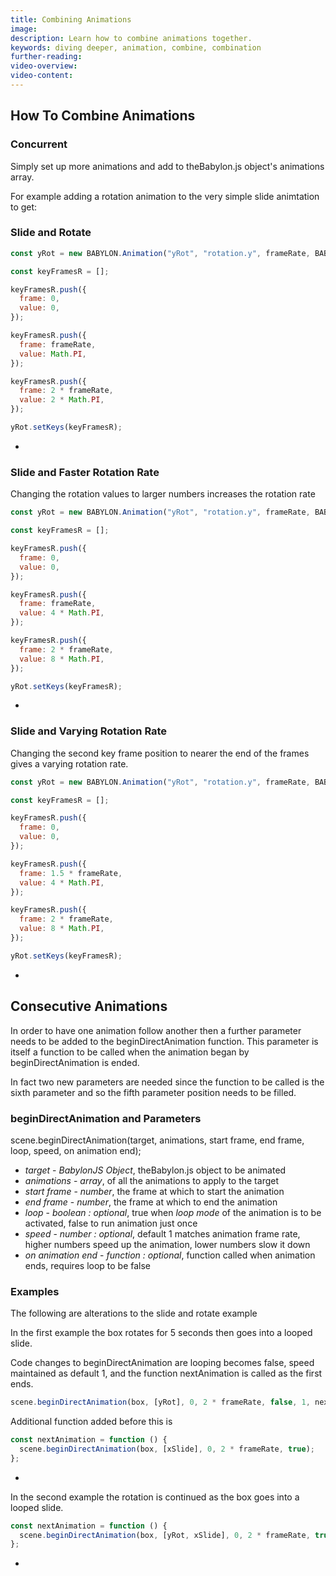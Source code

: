 ```yaml
---
title: Combining Animations
image:
description: Learn how to combine animations together.
keywords: diving deeper, animation, combine, combination
further-reading:
video-overview:
video-content:
---
```


## How To Combine Animations

### Concurrent

Simply set up more animations and add to theBabylon.js object's animations array.

For example adding a rotation animation to the very simple slide animtation to get:

<Playground id="#9WUJN#11" title="Simple Slide Animation" description="The simple slide animation example." image="/img/playgroundsAndNMEs/divingDeeperAnimationDesign1.jpg"/>

### Slide and Rotate

```javascript
const yRot = new BABYLON.Animation("yRot", "rotation.y", frameRate, BABYLON.Animation.ANIMATIONTYPE_FLOAT, BABYLON.Animation.ANIMATIONLOOPMODE_CYCLE);

const keyFramesR = [];

keyFramesR.push({
  frame: 0,
  value: 0,
});

keyFramesR.push({
  frame: frameRate,
  value: Math.PI,
});

keyFramesR.push({
  frame: 2 * frameRate,
  value: 2 * Math.PI,
});

yRot.setKeys(keyFramesR);
```

- <Playground id="#9WUJN#12" title="Slide and Rotate Animation" description="The simple slide animation with rotation introduced." image="/img/playgroundsAndNMEs/divingDeeperCombineAnimations1.jpg" isMain={true} category="Animation"/>

### Slide and Faster Rotation Rate

Changing the rotation values to larger numbers increases the rotation rate

```javascript
const yRot = new BABYLON.Animation("yRot", "rotation.y", frameRate, BABYLON.Animation.ANIMATIONTYPE_FLOAT, BABYLON.Animation.ANIMATIONLOOPMODE_CYCLE);

const keyFramesR = [];

keyFramesR.push({
  frame: 0,
  value: 0,
});

keyFramesR.push({
  frame: frameRate,
  value: 4 * Math.PI,
});

keyFramesR.push({
  frame: 2 * frameRate,
  value: 8 * Math.PI,
});

yRot.setKeys(keyFramesR);
```

- <Playground id="#9WUJN#13" title="Slide with Faster Rotation" description="The simple slide animation with faster rotation." image="/img/playgroundsAndNMEs/divingDeeperCombineAnimations1.jpg"/>

### Slide and Varying Rotation Rate

Changing the second key frame position to nearer the end of the frames gives a varying rotation rate.

```javascript
const yRot = new BABYLON.Animation("yRot", "rotation.y", frameRate, BABYLON.Animation.ANIMATIONTYPE_FLOAT, BABYLON.Animation.ANIMATIONLOOPMODE_CYCLE);

const keyFramesR = [];

keyFramesR.push({
  frame: 0,
  value: 0,
});

keyFramesR.push({
  frame: 1.5 * frameRate,
  value: 4 * Math.PI,
});

keyFramesR.push({
  frame: 2 * frameRate,
  value: 8 * Math.PI,
});

yRot.setKeys(keyFramesR);
```

- <Playground id="#9WUJN#14" title="Slide with Varying Rotation Rate" description="The simple slide animation with varying rotation rates." image="/img/playgroundsAndNMEs/divingDeeperCombineAnimations1.jpg"/>

## Consecutive Animations

In order to have one animation follow another then a further parameter needs to be added to the beginDirectAnimation function. This parameter is
itself a function to be called when the animation began by beginDirectAnimation is ended.

In fact two new parameters are needed since the function to be called is the sixth parameter and so the fifth parameter position needs to be filled.

### beginDirectAnimation and Parameters

scene.beginDirectAnimation(target, animations, start frame, end frame, loop, speed, on animation end);

- _target_ - _BabylonJS Object_, theBabylon.js object to be animated
- _animations_ - _array_, of all the animations to apply to the target
- _start frame_ - _number_, the frame at which to start the animation
- _end frame_ - _number_, the frame at which to end the animation
- _loop_ - _boolean : optional_, true when _loop mode_ of the animation is to be activated, false to run animation just once
- _speed_ - _number : optional_, default 1 matches animation frame rate, higher numbers speed up the animation, lower numbers slow it down
- _on animation end_ - _function : optional_, function called when animation ends, requires loop to be false

### Examples

The following are alterations to the slide and rotate example

In the first example the box rotates for 5 seconds then goes into a looped slide.

Code changes to beginDirectAnimation are looping becomes false, speed maintained as default 1, and the function nextAnimation is called as the first ends.

```javascript
scene.beginDirectAnimation(box, [yRot], 0, 2 * frameRate, false, 1, nextAnimation);
```

Additional function added before this is

```javascript
const nextAnimation = function () {
  scene.beginDirectAnimation(box, [xSlide], 0, 2 * frameRate, true);
};
```

- <Playground id="#9WUJN#15" title="Rotate Then Slide" description="The simple slide animation with rotation happening first, then sliding." image="/img/playgroundsAndNMEs/divingDeeperCombineAnimations2.jpg"/>

In the second example the rotation is continued as the box goes into a looped slide.

```javascript
const nextAnimation = function () {
  scene.beginDirectAnimation(box, [yRot, xSlide], 0, 2 * frameRate, true);
};
```

- <Playground id="#9WUJN#16" title="Rotate Then Rotate and Slide" description="The simple slide animation with rotation happening first, then rotation and sliding." image="/img/playgroundsAndNMEs/divingDeeperCombineAnimations2.jpg"/>
